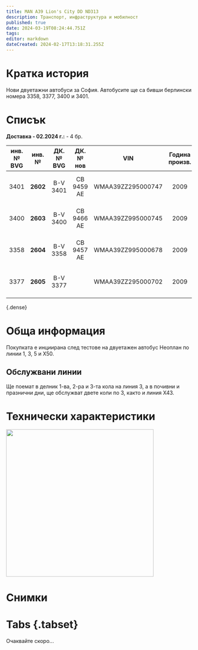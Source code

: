 ```yaml
---
title: MAN A39 Lion's City DD ND313
description: Транспорт, инфраструктура и мобилност
published: true
date: 2024-03-19T08:24:44.751Z
tags: 
editor: markdown
dateCreated: 2024-02-17T13:18:31.255Z
---
```


# Кратка история
Нови двуетажни автобуси за София. Автобусите ще са бивши берлински номера 3358, 3377, 3400 и 3401. 


# Списък
    
**Доставка - 02.2024 г.:** \- 4 бр.  

| инв. № <br> BVG | инв. № | ДК. № <br> BVG | ДК. № <br> нов | VIN | Година<br>произв. | Доставен | Спрян | 
|:---:|:---:|:---:|:---:|:---:|:---:|:---:|:---:|
| 3401 | **2602** | B-V 3401  | CB 9459 AE |WMAA39ZZ295000747 | 2009  | 2024 | Не е работил с пътници | 
| 3400 | **2603** | B-V 3400  | CB 9466 AE |WMAA39ZZ995000745 | 2009  | 2024 | Не е работил с пътници |       
| 3358 | **2604** | B-V 3358  | CB 9457 AE |WMAA39ZZ995000678 | 2009  | 2024 | Не е работил с пътници |  
| 3377 | **2605** | B-V 3377  |            |WMAA39ZZ295000702 | 2009  | 2024 | Не работи - за двигател |    

{.dense}

    

# Обща информация

Покупката е инциирана след тестове на двуетажен автобус Неоплан по линии 1, 3, 5 и Х50.

## Обслужвани линии

Ще поемат в делник 1-ва, 2-ра и 3-та кола на линия 3, а в почивни и празнични дни, ще обслужват двете коли по 3, както и линия Х43.

# Технически характеристики

<img src="https://live.staticflickr.com/3884/14962523657_f8b1ac5a34_z.jpg" width="400px">



# Снимки
  
# Tabs {.tabset}
Oчаквайте скоро...